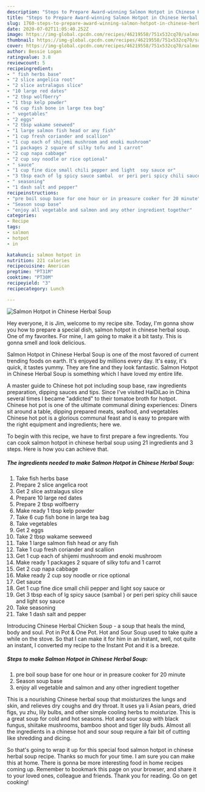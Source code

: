 ```yaml
---
description: "Steps to Prepare Award-winning Salmon Hotpot in Chinese Herbal Soup"
title: "Steps to Prepare Award-winning Salmon Hotpot in Chinese Herbal Soup"
slug: 1760-steps-to-prepare-award-winning-salmon-hotpot-in-chinese-herbal-soup
date: 2020-07-02T11:05:40.252Z
image: https://img-global.cpcdn.com/recipes/46219558/751x532cq70/salmon-hotpot-in-chinese-herbal-soup-recipe-main-photo.jpg
thumbnail: https://img-global.cpcdn.com/recipes/46219558/751x532cq70/salmon-hotpot-in-chinese-herbal-soup-recipe-main-photo.jpg
cover: https://img-global.cpcdn.com/recipes/46219558/751x532cq70/salmon-hotpot-in-chinese-herbal-soup-recipe-main-photo.jpg
author: Bessie Logan
ratingvalue: 3.8
reviewcount: 5
recipeingredient:
- " fish herbs base"
- "2 slice angelica root"
- "2 slice astralagus slice"
- "10 large red dates"
- "2 tbsp wolfberry"
- "1 tbsp kelp powder"
- "6 cup fish bone in large tea bag"
- " vegetables"
- "2 eggs"
- "2 tbsp wakame seeweed"
- "1 large salmon fish head or any fish"
- "1 cup fresh coriander and scallion"
- "1 cup each of shijemi mushroom and enoki mushroom"
- "1 packages 2 square of silky tofu and 1 carrot"
- "2 cup napa cabbage"
- "2 cup soy noodle or rice optional"
- " sauce"
- "1 cup fine dice small chili pepper and light  soy sauce or"
- "3 tbsp each of lg spicy sauce sambal  or peri peri spicy chili sauce and light soy sauce"
- " seasoning"
- "1 dash salt and pepper"
recipeinstructions:
- "pre boil soup base for one hour or in preasure cooker for 20 minute"
- "Season soup base"
- "enjoy all vegetable and salmon and any other ingredient together"
categories:
- Recipe
tags:
- salmon
- hotpot
- in

katakunci: salmon hotpot in 
nutrition: 221 calories
recipecuisine: American
preptime: "PT31M"
cooktime: "PT30M"
recipeyield: "3"
recipecategory: Lunch

---
```



![Salmon Hotpot in Chinese Herbal Soup](https://img-global.cpcdn.com/recipes/46219558/751x532cq70/salmon-hotpot-in-chinese-herbal-soup-recipe-main-photo.jpg)

Hey everyone, it is Jim, welcome to my recipe site. Today, I'm gonna show you how to prepare a special dish, salmon hotpot in chinese herbal soup. One of my favorites. For mine, I am going to make it a bit tasty. This is gonna smell and look delicious.

Salmon Hotpot in Chinese Herbal Soup is one of the most favored of current trending foods on earth. It's enjoyed by millions every day. It's easy, it's quick, it tastes yummy. They are fine and they look fantastic. Salmon Hotpot in Chinese Herbal Soup is something which I have loved my entire life.

A master guide to Chinese hot pot including soup base, raw ingredients preparation, dipping sauces and tips. Since I&#39;ve visited HaiDiLao in China several times I became &#34;addicted&#34; to their tomatoe broth for hotpot. Chinese hot pot is one of the ultimate communal dining experiences: Diners sit around a table, dipping prepared meats, seafood, and vegetables Chinese hot pot is a glorious communal feast and is easy to prepare with the right equipment and ingredients; here we.


To begin with this recipe, we have to first prepare a few ingredients. You can cook salmon hotpot in chinese herbal soup using 21 ingredients and 3 steps. Here is how you can achieve that.

<!--inarticleads1-->

##### The ingredients needed to make Salmon Hotpot in Chinese Herbal Soup:

1. Take  fish herbs base
1. Prepare 2 slice angelica root
1. Get 2 slice astralagus slice
1. Prepare 10 large red dates
1. Prepare 2 tbsp wolfberry
1. Make ready 1 tbsp kelp powder
1. Take 6 cup fish bone in large tea bag
1. Take  vegetables
1. Get 2 eggs
1. Take 2 tbsp wakame seeweed
1. Take 1 large salmon fish head or any fish
1. Take 1 cup fresh coriander and scallion
1. Get 1 cup each of shijemi mushroom and enoki mushroom
1. Make ready 1 packages 2 square of silky tofu and 1 carrot
1. Get 2 cup napa cabbage
1. Make ready 2 cup soy noodle or rice optional
1. Get  sauce
1. Get 1 cup fine dice small chili pepper and light  soy sauce or
1. Get 3 tbsp each of lg spicy sauce (sambal ) or peri peri spicy chili sauce and light soy sauce
1. Take  seasoning
1. Take 1 dash salt and pepper


Introducing Chinese Herbal Chicken Soup - a soup that heals the mind, body and soul. Pot in Pot &amp; One Pot. Hot and Sour Soup used to take quite a while on the stove. So that I can make it for him in an instant, well, not quite an instant, I converted my recipe to the Instant Pot and it is a breeze. 

<!--inarticleads2-->

##### Steps to make Salmon Hotpot in Chinese Herbal Soup:

1. pre boil soup base for one hour or in preasure cooker for 20 minute
1. Season soup base
1. enjoy all vegetable and salmon and any other ingredient together


This is a nourishing Chinese herbal soup that moisturizes the lungs and skin, and relieves dry coughs and dry throat. It uses ya li Asian pears, dried figs, yu zhu, lily bulbs, and other simple cooling herbs to moisturize. This is a great soup for cold and hot seasons. Hot and sour soup with black fungus, shiitake mushrooms, bamboo shoot and tiger lily buds. Almost all the ingredients in a chinese hot and sour soup require a fair bit of cutting like shredding and dicing. 

So that's going to wrap it up for this special food salmon hotpot in chinese herbal soup recipe. Thanks so much for your time. I am sure you can make this at home. There is gonna be more interesting food in home recipes coming up. Remember to bookmark this page on your browser, and share it to your loved ones, colleague and friends. Thank you for reading. Go on get cooking!
